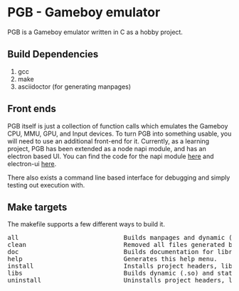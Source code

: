 # PGB - Gameboy emulator

PGB is a Gameboy emulator written in C as a hobby project.

## Build Dependencies

1. gcc
2. make
3. asciidoctor (for generating manpages)

## Front ends

PGB itself is just a collection of function calls which emulates the Gameboy CPU, MMU,
GPU, and Input devices. To turn PGB into something usable, you will need to use an
additional front-end for it. Currently, as a learning project, PGB has been extended
as a node napi module, and has an electron based UI. You can find the code for the napi
module [here](https://github.com/pacampbell/napi-pgb) and electron-ui
[here](https://github.com/pacampbell/electron-pgb).

There also exists a command line based interface for debugging and simply testing out
execution with.

## Make targets

The makefile supports a few different ways to build it.

<pre>
all                            Builds manpages and dynamic (.so) and static (.a) libraries.
clean                          Removed all files generated by this Makefile.
doc                            Builds documentation for library.
help                           Generates this help menu.
install                        Installs project headers, libraries, manpages, and pkg-config files.
libs                           Builds dynamic (.so) and static (.a) libraries.
uninstall                      Uninstalls project headers, libraries, manpages, and pkg-config files.
</pre>

